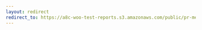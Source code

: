 ```yaml
---
layout: redirect
redirect_to: https://a8c-woo-test-reports.s3.amazonaws.com/public/pr-merge/41123/e2e/index.html
---
```

